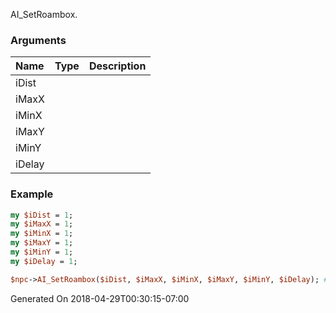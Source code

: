 AI_SetRoambox.
### Arguments
**Name**|**Type**|**Description**
:---|:---|:---
iDist||
iMaxX||
iMinX||
iMaxY||
iMinY||
iDelay||

### Example

```perl
my $iDist = 1;
my $iMaxX = 1;
my $iMinX = 1;
my $iMaxY = 1;
my $iMinY = 1;
my $iDelay = 1;

$npc->AI_SetRoambox($iDist, $iMaxX, $iMinX, $iMaxY, $iMinY, $iDelay); # Returns void
```


Generated On 2018-04-29T00:30:15-07:00